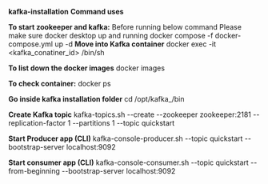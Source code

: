 **kafka-installation**
**Command uses**

**To start zookeeper and kafka:** Before running below command Please make sure docker desktop up and running
docker compose -f docker-compose.yml up -d
**Move into Kafka container**
docker exec -it <kafka_conatiner_id> /bin/sh

**To list down the docker images**
docker images

**To check container:**
docker ps 

**Go inside kafka installation folder**
cd /opt/kafka_<version>/bin

**Create Kafka topic**
kafka-topics.sh --create --zookeeper zookeeper:2181 --replication-factor 1 --partitions 1 --topic quickstart

**Start Producer app (CLI)**
kafka-console-producer.sh --topic quickstart --bootstrap-server localhost:9092

**Start consumer app (CLI)**
kafka-console-consumer.sh --topic quickstart --from-beginning --bootstrap-server localhost:9092
